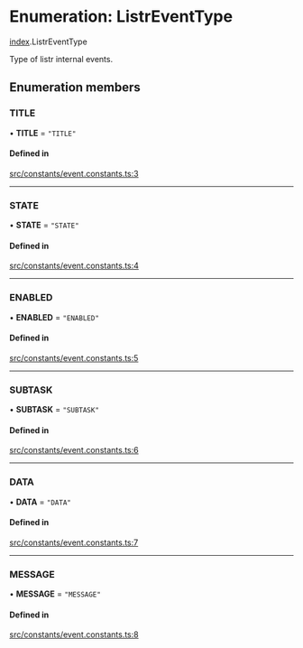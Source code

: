 # Enumeration: ListrEventType

[index](../modules/index.md).ListrEventType

Type of listr internal events.

## Enumeration members

### TITLE

• **TITLE** = `"TITLE"`

#### Defined in

[src/constants/event.constants.ts:3](https://github.com/cenk1cenk2/listr2/blob/70fdfc5/src/constants/event.constants.ts#L3)

___

### STATE

• **STATE** = `"STATE"`

#### Defined in

[src/constants/event.constants.ts:4](https://github.com/cenk1cenk2/listr2/blob/70fdfc5/src/constants/event.constants.ts#L4)

___

### ENABLED

• **ENABLED** = `"ENABLED"`

#### Defined in

[src/constants/event.constants.ts:5](https://github.com/cenk1cenk2/listr2/blob/70fdfc5/src/constants/event.constants.ts#L5)

___

### SUBTASK

• **SUBTASK** = `"SUBTASK"`

#### Defined in

[src/constants/event.constants.ts:6](https://github.com/cenk1cenk2/listr2/blob/70fdfc5/src/constants/event.constants.ts#L6)

___

### DATA

• **DATA** = `"DATA"`

#### Defined in

[src/constants/event.constants.ts:7](https://github.com/cenk1cenk2/listr2/blob/70fdfc5/src/constants/event.constants.ts#L7)

___

### MESSAGE

• **MESSAGE** = `"MESSAGE"`

#### Defined in

[src/constants/event.constants.ts:8](https://github.com/cenk1cenk2/listr2/blob/70fdfc5/src/constants/event.constants.ts#L8)
